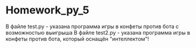 # Homework_py_5
В файле test.py - указана программа игры в конфеты против бота с возможностью выигрыша
В файле test2.py - указана программа игры в конфеты против бота, который оснащён "интеллектом"!
